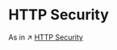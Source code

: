 # HTTP Security

As in ↗ [HTTP Security](../../../../../../CyberSecurity/Network%20Security/Network%20Security%20Basics%20&%20Protocols/📱%20Application%20Layer%20Security/HTTP%20Security/HTTP%20Security.md)

